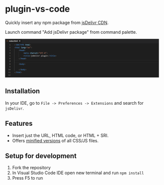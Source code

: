 # plugin-vs-code

Quickly insert any npm package from [jsDelivr CDN](https://www.jsdelivr.com).

Launch command "Add jsDelivr package" from command palette.

![Screenshot 1](screenshots/preview.gif)

## Installation

In your IDE, go to `File -> Preferences -> Extensions` and search for `jsDelivr`.

## Features

 - Insert just the URL, HTML code, or HTML + SRI.
 - Offers [minified versions](https://www.jsdelivr.com/features#minify) of all CSS/JS files.

## Setup for development

1. Fork the repository
2. In Visual Studio Code IDE open new terminal and run `npm install`
3. Press F5 to run
